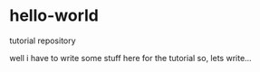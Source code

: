 # hello-world
tutorial repository

well i have to write some stuff here for the tutorial so, lets write...
